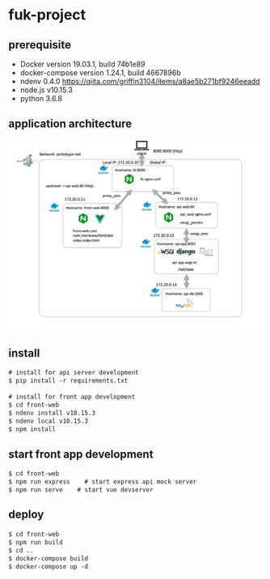 # fuk-project

## prerequisite

- Docker version 19.03.1, build 74b1e89
- docker-compose version 1.24.1, build 4667896b
- ndenv 0.4.0 https://qiita.com/griffin3104/items/a8ae5b271bf9246eeadd
- node.js v10.15.3
- python 3.6.8

## application architecture

![architecture](image/architecture.png)

## install

```
# install for api server development
$ pip install -r requirements.txt

# install for front app development
$ cd front-web
$ ndenv install v10.15.3
$ ndenv local v10.15.3
$ npm install
```

## start front app development

```
$ cd front-web
$ npm run express    # start express api mock server
$ npm run serve    # start vue devserver
```

## deploy

```
$ cd front-web
$ npm run build
$ cd ..
$ docker-compose build
$ docker-compose up -d
```
